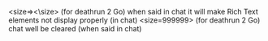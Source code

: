 <size=><\size> (for deathrun 2 Go) when said in chat it will make Rich Text elements not display properly (in chat)
<size=999999> </size> (for deathrun 2 Go) chat well be cleared (when said in chat)
